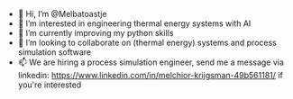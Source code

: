 - 👋 Hi, I’m @Melbatoastje
- 👀 I’m interested in engineering thermal energy systems with AI
- 🌱 I’m currently improving my python skills
- 💞️ I’m looking to collaborate on (thermal energy) systems and process simulation software
- 📫 We are hiring a process simulation engineer, send me a message via linkedin: https://www.linkedin.com/in/melchior-krijgsman-49b561181/ if you're interested

